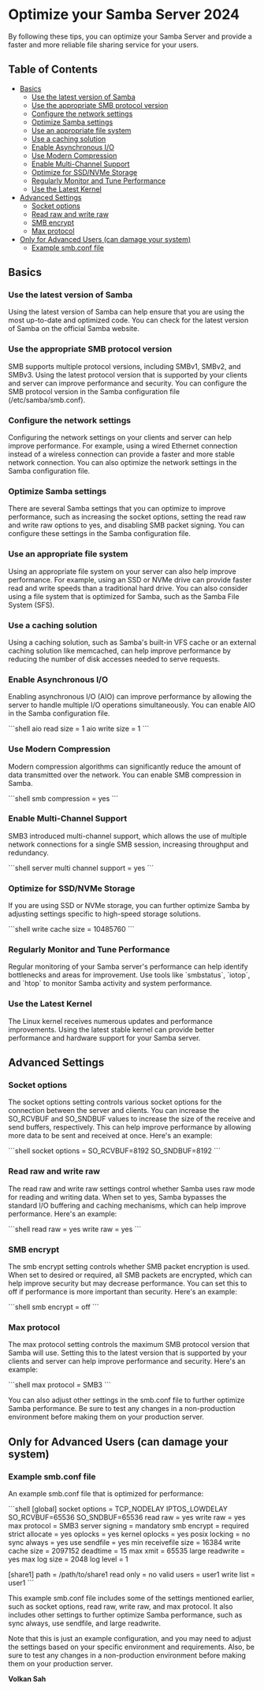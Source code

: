 
# Optimize your Samba Server 2024

By following these tips, you can optimize your Samba Server and provide a faster and more reliable file sharing service for your users.

## Table of Contents
- [Basics](#basics)
  - [Use the latest version of Samba](#use-the-latest-version-of-samba)
  - [Use the appropriate SMB protocol version](#use-the-appropriate-smb-protocol-version)
  - [Configure the network settings](#configure-the-network-settings)
  - [Optimize Samba settings](#optimize-samba-settings)
  - [Use an appropriate file system](#use-an-appropriate-file-system)
  - [Use a caching solution](#use-a-caching-solution)
  - [Enable Asynchronous I/O](#enable-asynchronous-io)
  - [Use Modern Compression](#use-modern-compression)
  - [Enable Multi-Channel Support](#enable-multi-channel-support)
  - [Optimize for SSD/NVMe Storage](#optimize-for-ssdnvme-storage)
  - [Regularly Monitor and Tune Performance](#regularly-monitor-and-tune-performance)
  - [Use the Latest Kernel](#use-the-latest-kernel)
- [Advanced Settings](#advanced-settings)
  - [Socket options](#socket-options)
  - [Read raw and write raw](#read-raw-and-write-raw)
  - [SMB encrypt](#smb-encrypt)
  - [Max protocol](#max-protocol)
- [Only for Advanced Users (can damage your system)](#only-for-advanced-users-can-damage-your-system)
  - [Example smb.conf file](#example-smbconf-file)

## Basics

### Use the latest version of Samba
Using the latest version of Samba can help ensure that you are using the most up-to-date and optimized code. You can check for the latest version of Samba on the official Samba website.

### Use the appropriate SMB protocol version
SMB supports multiple protocol versions, including SMBv1, SMBv2, and SMBv3. Using the latest protocol version that is supported by your clients and server can improve performance and security. You can configure the SMB protocol version in the Samba configuration file (/etc/samba/smb.conf).

### Configure the network settings
Configuring the network settings on your clients and server can help improve performance. For example, using a wired Ethernet connection instead of a wireless connection can provide a faster and more stable network connection. You can also optimize the network settings in the Samba configuration file.

### Optimize Samba settings
There are several Samba settings that you can optimize to improve performance, such as increasing the socket options, setting the read raw and write raw options to yes, and disabling SMB packet signing. You can configure these settings in the Samba configuration file.

### Use an appropriate file system
Using an appropriate file system on your server can also help improve performance. For example, using an SSD or NVMe drive can provide faster read and write speeds than a traditional hard drive. You can also consider using a file system that is optimized for Samba, such as the Samba File System (SFS).

### Use a caching solution
Using a caching solution, such as Samba's built-in VFS cache or an external caching solution like memcached, can help improve performance by reducing the number of disk accesses needed to serve requests.

### Enable Asynchronous I/O
Enabling asynchronous I/O (AIO) can improve performance by allowing the server to handle multiple I/O operations simultaneously. You can enable AIO in the Samba configuration file.

\`\`\`shell
aio read size = 1
aio write size = 1
\`\`\`

### Use Modern Compression
Modern compression algorithms can significantly reduce the amount of data transmitted over the network. You can enable SMB compression in Samba.

\`\`\`shell
smb compression = yes
\`\`\`

### Enable Multi-Channel Support
SMB3 introduced multi-channel support, which allows the use of multiple network connections for a single SMB session, increasing throughput and redundancy.

\`\`\`shell
server multi channel support = yes
\`\`\`

### Optimize for SSD/NVMe Storage
If you are using SSD or NVMe storage, you can further optimize Samba by adjusting settings specific to high-speed storage solutions.

\`\`\`shell
write cache size = 10485760
\`\`\`

### Regularly Monitor and Tune Performance
Regular monitoring of your Samba server's performance can help identify bottlenecks and areas for improvement. Use tools like \`smbstatus\`, \`iotop\`, and \`htop\` to monitor Samba activity and system performance.

### Use the Latest Kernel
The Linux kernel receives numerous updates and performance improvements. Using the latest stable kernel can provide better performance and hardware support for your Samba server.

## Advanced Settings

### Socket options
The socket options setting controls various socket options for the connection between the server and clients. You can increase the SO_RCVBUF and SO_SNDBUF values to increase the size of the receive and send buffers, respectively. This can help improve performance by allowing more data to be sent and received at once. Here's an example:

\`\`\`shell
socket options = SO_RCVBUF=8192 SO_SNDBUF=8192
\`\`\`

### Read raw and write raw
The read raw and write raw settings control whether Samba uses raw mode for reading and writing data. When set to yes, Samba bypasses the standard I/O buffering and caching mechanisms, which can help improve performance. Here's an example:

\`\`\`shell
read raw = yes
write raw = yes
\`\`\`

### SMB encrypt
The smb encrypt setting controls whether SMB packet encryption is used. When set to desired or required, all SMB packets are encrypted, which can help improve security but may decrease performance. You can set this to off if performance is more important than security. Here's an example:

\`\`\`shell
smb encrypt = off
\`\`\`

### Max protocol
The max protocol setting controls the maximum SMB protocol version that Samba will use. Setting this to the latest version that is supported by your clients and server can help improve performance and security. Here's an example:

\`\`\`shell
max protocol = SMB3
\`\`\`

You can also adjust other settings in the smb.conf file to further optimize Samba performance. Be sure to test any changes in a non-production environment before making them on your production server.

## Only for Advanced Users (can damage your system)

### Example smb.conf file
An example smb.conf file that is optimized for performance:

\`\`\`shell
[global]
socket options = TCP_NODELAY IPTOS_LOWDELAY SO_RCVBUF=65536 SO_SNDBUF=65536
read raw = yes
write raw = yes
max protocol = SMB3
server signing = mandatory
smb encrypt = required
strict allocate = yes
oplocks = yes
kernel oplocks = yes
posix locking = no
sync always = yes
use sendfile = yes
min receivefile size = 16384
write cache size = 2097152
deadtime = 15
max xmit = 65535
large readwrite = yes
max log size = 2048
log level = 1

[share1]
path = /path/to/share1
read only = no
valid users = user1
write list = user1
\`\`\`

This example smb.conf file includes some of the settings mentioned earlier, such as socket options, read raw, write raw, and max protocol. It also includes other settings to further optimize Samba performance, such as sync always, use sendfile, and large readwrite.

Note that this is just an example configuration, and you may need to adjust the settings based on your specific environment and requirements. Also, be sure to test any changes in a non-production environment before making them on your production server.

**Volkan Sah**
